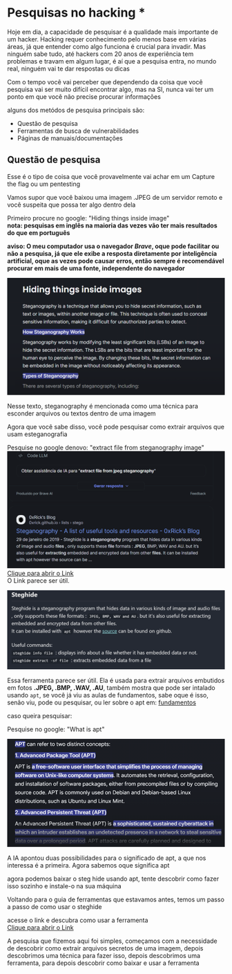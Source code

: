 # Pesquisas no hacking *
Hoje em dia, a capacidade de pesquisar é a qualidade mais importante de um hacker. Hacking requer conhecimento pelo menos base em várias áreas, já que entender como algo funciona é crucial para invadir. Mas ninguém sabe tudo, até hackers com 20 anos de experiência tem problemas e travam em algum lugar, é aí que a pesquisa entra, no mundo real, ninguém vai te dar respostas ou dicas

Com o tempo você vai perceber que dependendo da coisa que você pesquisa vai ser muito difícil encontrar algo, mas na SI, nunca vai ter um ponto em que você não precise procurar informações

alguns dos metódos de pesquisa principais são:
- Questão de pesquisa
- Ferramentas de busca de vulnerabilidades
- Páginas de manuais/documentações 

## Questão de pesquisa
Esse é o tipo de coisa que você provavelmente vai achar em um Capture the flag ou um pentesting

Vamos supor que você baixou uma imagem .JPEG de um servidor remoto e você suspeita que possa ter algo dentro dela

Primeiro procure no google: "Hiding things inside image"<br>
**nota: pesquisas em inglês na maioria das vezes vão ter mais resultados do que em português**

**aviso: O meu computador usa o navegador *Brave*, oque pode facilitar ou não a pesquisa, já que ele exibe a resposta diretamente por inteligência artificial, oque as vezes pode causar erros, então sempre é recomendável procurar em mais de uma fonte, independente do navegador**

![Técnica de Esteganografia](/content/steganography.png)

Nesse texto, steganography é mencionada como uma técnica para esconder arquivos ou textos dentro de uma imagem

Agora que você sabe disso, você pode pesquisar como extrair arquivos que usam esteganografia

Pesquise no google denovo: "extract file from steganography image"
![Extrair arquivos de esteganografia](/content/extract-steganography.png)<br>
[Clique para abrir o Link](https://0xrick.github.io/lists/stego/)<br>
O Link parece ser útil.

![StegHide](/content/steghide.png)

Essa ferramenta parece ser útil. Ela é usada para extrair arquivos embutidos em fotos **.JPEG, .BMP, .WAV, .AU**, também mostra que pode ser intalado usando `apt`, se você já viu as aulas de fundamentos, sabe oque é isso, senão viu, pode ou pesquisar, ou ler sobre o apt em: [fundamentos](../../linux/fundamentos/fundamentos%20pt4.md)

caso queira pesquisar:

Pesquise no google: "What is apt"

![apt install](/content/apt.png)

A IA apontou duas possibilidades para o significado de apt, a que nos interessa é a primeira. Agora sabemos oque significa apt

agora podemos baixar o steg hide usando apt, tente descobrir como fazer isso sozinho e instale-o na sua máquina

Voltando para o guia de ferramentas que estavamos antes, temos um passo a passo de como usar o steghide

acesse o link e descubra como usar a ferramenta<br>
[Clique para abrir o Link](https://0xrick.github.io/lists/stego/)<br>

A pesquisa que fizemos aqui foi simples, começamos com a necessidade de descobrir como extrair arquivos secretos de uma imagem, depois descobrimos uma técnica para fazer isso, depois descobrimos uma ferramenta, para depois descobrir como baixar e usar a ferramenta
